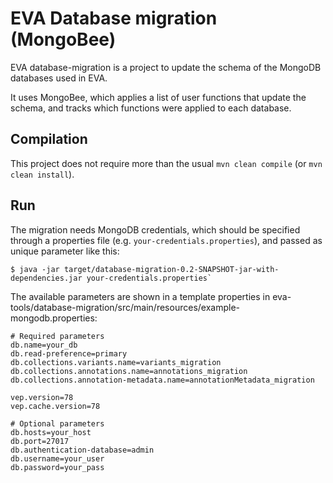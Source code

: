 # EVA Database migration (MongoBee)

EVA database-migration is a project to update the schema of the MongoDB
databases used in EVA.

It uses MongoBee, which applies a list of user functions that update the schema,
and tracks which functions were applied to each database.

## Compilation

This project does not require more than the usual `mvn clean compile`
(or `mvn clean install`).

## Run

The migration needs MongoDB credentials, which should be specified through
a properties file (e.g. `your-credentials.properties`), and passed as
unique parameter like this:

```
$ java -jar target/database-migration-0.2-SNAPSHOT-jar-with-dependencies.jar your-credentials.properties`
```

The available parameters are shown in a template properties in
eva-tools/database-migration/src/main/resources/example-mongodb.properties:

```
# Required parameters
db.name=your_db
db.read-preference=primary
db.collections.variants.name=variants_migration
db.collections.annotations.name=annotations_migration
db.collections.annotation-metadata.name=annotationMetadata_migration

vep.version=78
vep.cache.version=78

# Optional parameters
db.hosts=your_host
db.port=27017
db.authentication-database=admin
db.username=your_user
db.password=your_pass
```
